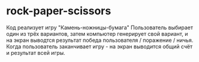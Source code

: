 # rock-paper-scissors

Код реализует игру "Камень-ножницы-бумага"
Пользователь выбирает один из трёх вариантов, затем компьютер генерирует свой вариант, и на экран выводтся результат победа пользователя / поражение / ничья.
Когда пользователь заканчивает игру - на экран выводится общий счёт и результат всей игры.

